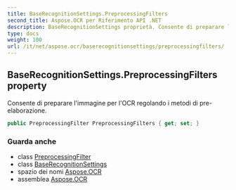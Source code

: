 ```yaml
---
title: BaseRecognitionSettings.PreprocessingFilters
second_title: Aspose.OCR per Riferimento API .NET
description: BaseRecognitionSettings proprietà. Consente di preparare limmagine per lOCR regolando i metodi di preelaborazione.
type: docs
weight: 100
url: /it/net/aspose.ocr/baserecognitionsettings/preprocessingfilters/
---
```

## BaseRecognitionSettings.PreprocessingFilters property

Consente di preparare l'immagine per l'OCR regolando i metodi di pre-elaborazione.

```csharp
public PreprocessingFilter PreprocessingFilters { get; set; }
```

### Guarda anche

* class [PreprocessingFilter](../../../aspose.ocr.models.preprocessingfilters/preprocessingfilter/)
* class [BaseRecognitionSettings](../)
* spazio dei nomi [Aspose.OCR](../../baserecognitionsettings/)
* assemblea [Aspose.OCR](../../../)


